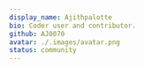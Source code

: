 ```yaml
---
display_name: Ajithpalotte
bio: Coder user and contributor.
github: AJ0070
avatar: ./.images/avatar.png
status: community
---
```

